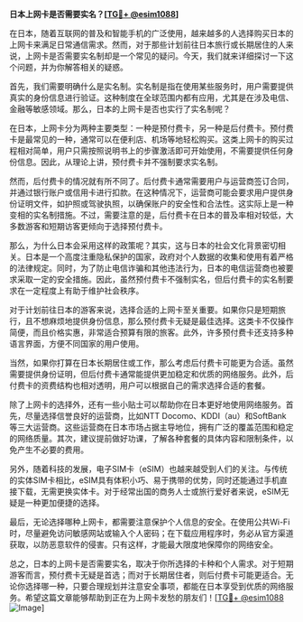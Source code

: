 **日本上网卡是否需要实名？[[TG💪+ @esim1088](https://t.me/s/esim1088)]**

在日本，随着互联网的普及和智能手机的广泛使用，越来越多的人选择购买日本的上网卡来满足日常通信需求。然而，对于那些计划前往日本旅行或长期居住的人来说，上网卡是否需要实名制却是一个常见的疑问。今天，我们就来详细探讨一下这个问题，并为你解答相关的疑惑。

首先，我们需要明确什么是实名制。实名制是指在使用某些服务时，用户需要提供真实的身份信息进行验证。这种制度在全球范围内都有应用，尤其是在涉及电信、金融等敏感领域。那么，日本的上网卡是否也实行了实名制呢？

在日本，上网卡分为两种主要类型：一种是预付费卡，另一种是后付费卡。预付费卡是最常见的一种，通常可以在便利店、机场等地轻松购买。这类上网卡的购买过程相对简单，用户只需按照说明书上的步骤激活即可开始使用，不需要提供任何身份信息。因此，从理论上讲，预付费卡并不强制要求实名制。

然而，后付费卡的情况就有所不同了。后付费卡通常需要用户与运营商签订合同，并通过银行账户或信用卡进行扣款。在这种情况下，运营商可能会要求用户提供身份证明文件，如护照或驾驶执照，以确保账户的安全性和合法性。这实际上是一种变相的实名制措施。不过，需要注意的是，后付费卡在日本的普及率相对较低，大多数游客和短期访客更倾向于选择预付费卡。

那么，为什么日本会采用这样的政策呢？其实，这与日本的社会文化背景密切相关。日本是一个高度注重隐私保护的国家，政府对个人数据的收集和使用有着严格的法律规定。同时，为了防止电信诈骗和其他违法行为，日本的电信运营商也被要求采取一定的安全措施。因此，虽然预付费卡不强制实名，但后付费卡的实名制要求在一定程度上有助于维护社会秩序。

对于计划前往日本的游客来说，选择合适的上网卡至关重要。如果你只是短期旅行，且不想麻烦地提供身份信息，那么预付费卡无疑是最佳选择。这类卡不仅操作简便，而且价格实惠，非常适合预算有限的旅客。此外，许多预付费卡还支持多种语言界面，方便不同国家的用户使用。

当然，如果你打算在日本长期居住或工作，那么考虑后付费卡可能更为合适。虽然需要提供身份证明，但后付费卡通常能提供更加稳定和优质的网络服务。此外，后付费卡的资费结构也相对透明，用户可以根据自己的需求选择合适的套餐。

除了上网卡的选择外，还有一些小贴士可以帮助你在日本更好地使用网络服务。首先，尽量选择信誉良好的运营商，比如NTT Docomo、KDDI（au）和SoftBank等三大运营商。这些运营商在日本市场占据主导地位，拥有广泛的覆盖范围和稳定的网络质量。其次，建议提前做好功课，了解各种套餐的具体内容和限制条件，以免产生不必要的费用。

另外，随着科技的发展，电子SIM卡（eSIM）也越来越受到人们的关注。与传统的实体SIM卡相比，eSIM具有体积小巧、易于携带的优势，同时还能通过手机直接下载，无需更换实体卡。对于经常出国的商务人士或旅行爱好者来说，eSIM无疑是一种更加便捷的选择。

最后，无论选择哪种上网卡，都需要注意保护个人信息的安全。在使用公共Wi-Fi时，尽量避免访问敏感网站或输入个人密码；在下载应用程序时，务必从官方渠道获取，以防恶意软件的侵害。只有这样，才能最大限度地保障你的网络安全。

总之，日本的上网卡是否需要实名，取决于你所选择的卡种和个人需求。对于短期游客而言，预付费卡无疑是首选；而对于长期居住者，则后付费卡可能更适合。无论你选择哪一种，只要合理规划并注意安全事项，都能在日本享受到优质的网络服务。希望这篇文章能够帮助到正在为上网卡发愁的朋友们！[[TG💪+ @esim1088](https://t.me/s/esim1088) ![Image](https://i.postimg.cc/4NQfJmqS/Snipaste-2025-05-13-00-14-12.png)]